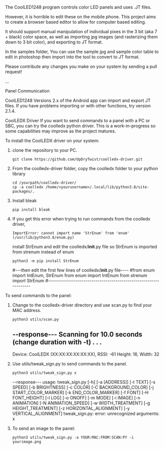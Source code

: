 The CoolLED1248 program controls color LED panels and uses .JT files.

However, it is horrible to edit these on the mobile phone. This project aims to create a browser based editor to allow for computer based editing.

It should support manual manipulation of individual pixes in the 3 bit (aka 7 + black) color space, as well as importing jpg images (and rasterizing them down to 3 bit color), and exporting to JT format.

In the samples folder, You can use the sample jpg and sample color table to edit in photoshop then import into the tool to convert to JT format.

Please contribute any changes you make on your system by sending a pull request!

...

Panel Communication

CoolLED1248
Versions 2.x of the Android app can import and export JT files.  If you have problems importing or with other functions, try version 2.1.4.

CoolLEDX Driver
If you want to send commands to a panel with a PC or SBC, you can try the coolledx python driver.  This is a work-in-progress so some capabilities may improve as the project matures.

To install the CoolLEDX driver on your system:
1.  clone the repository to your PC.

        git clone https://github.com/UpDryTwist/coolledx-driver.git

2.  From the coolledx-driver folder, copy the coolledx folder to your python library 

        cd /yourpath/coolledx-driver/
        cp -a coolledx /home/<yourusername>/.local/lib/python3.8/site-packages/.

3.  Install bleak

        pip install bleak

4.  If you get this error when trying to run commands from the coolledx driver,

        ImportError: cannot import name 'StrEnum' from 'enum' (/usr/lib/python3.8/enum.py)

    install StrEnum and edit the coolledx/__init__.py file so StrEnum is imported from strenum instead of enum

        python3 -m pip install StrEnum

    #---then edit the first few lines of coolledx/__init__.py file----
    #from enum import IntEnum, StrEnum
    from enum import IntEnum
    from strenum import StrEnum 
    #-----------------------------------------------------------------

To send commands to the panel:

1.  Change to the coolledx-driver directory and use scan.py to find your MAC address.

        python3 utils/scan.py

    --response---
    Scanning for 10.0 seconds (change duration with -t) . . .
    --------------------------------------------------------------------------------
    Device: CoolLEDX (XX:XX:XX:XX:XX:XX), RSSI: -61
    Height: 16, Width: 32

2.  Use utils/tweak_sign.py to send commands to the panel.

        python3 utils/tweak_sign.py x

    --response---
    usage: tweak_sign.py 
    [-h] [-a [ADDRESS]] [-t TEXT] [-s SPEED] [-b BRIGHTNESS] [-c COLOR] [-C BACKGROUND_COLOR]
    [-j START_COLOR_MARKER] [-k END_COLOR_MARKER] [-f FONT] [-H FONT_HEIGHT] [-l LOG]
    [-o ONOFF] [-m MODE] [-i IMAGE] [-n ANIMATION] [-N ANIMATION_SPEED] [-w WIDTH_TREATMENT]
    [-g HEIGHT_TREATMENT] [-z HORIZONTAL_ALIGNMENT] [-y VERTICAL_ALIGNMENT]
    tweak_sign.py: error: unrecognized arguments: x

3.  To send an image to the panel:

        python3 utils/tweak_sign.py -a YOUR:MAC:FROM:SCAN:PY -i yourimage.png
    

